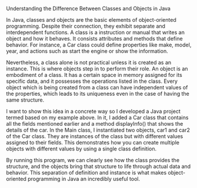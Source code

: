 Understanding the Difference Between Classes and Objects in Java

In Java, classes and objects are the basic elements of object-oriented programming. Despite their connection, they exhibit separate and interdependent functions. A class is a instruction or manual that writes an object and how it behaves. It consists attributes and methods that define behavior. For instance, a Car class could define properties like make, model, year, and actions such as start the engine or show the information. 

Nevertheless, a class alone is not practical unless it is created as an instance. This is where objects step in to perform their role. An object is an embodiment of a class. It has a certain space in memory assigned for its specific data, and it possesses the operations listed in the class. Every object which is being created from a class can have independent values of the properties, which leads to its uniqueness even in the case of having the same structure.

I want to show this idea in a concrete way so I developed a Java project termed based on my example above. In it, I added a Car class that contains all the fields mentioned earlier and a method displayInfo() that shows the details of the car. In the Main class, I instantiated two objects, car1 and car2 of the Car class. They are instances of the class but with different values assigned to their fields. This demonstrates how you can create multiple objects with different values by using a single class definition.

By running this program, we can clearly see how the class provides the structure, and the objects bring that structure to life through actual data and behavior. This separation of definition and instance is what makes object-oriented programming in Java an incredibly useful tool.
